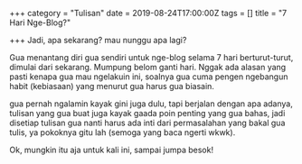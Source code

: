 +++
category = "Tulisan"
date = 2019-08-24T17:00:00Z
tags = []
title = "7 Hari Nge-Blog?"

+++
Jadi, apa sekarang? mau nunggu apa lagi?<!--more-->

Gua menantang diri gua sendiri untuk nge-blog selama 7 hari berturut-turut, dimulai dari sekarang. Mumpung belom ganti hari. Nggak ada alasan yang pasti kenapa gua mau ngelakuin ini, soalnya gua cuma pengen ngebangun habit (kebiasaan) yang menurut gua harus gua biasain.

gua pernah ngalamin kayak gini juga dulu, tapi berjalan dengan apa adanya, tulisan yang gua buat juga kayak gaada poin penting yang gua bahas, jadi disetiap tulisan gua nanti harus ada inti dari permasalahan yang bakal gua tulis, ya pokoknya gitu lah (semoga yang baca ngerti wkwk).

Ok, mungkin itu aja untuk kali ini, sampai jumpa besok!